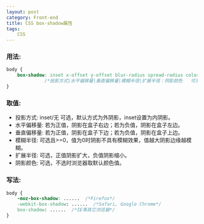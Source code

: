 ```yaml
---
layout: post
category: Front-end
title: CSS box-shadow属性
tags: 
    CSS
---
```


### 用法:  
```css
body {
    box-shadow: inset x-offset y-offset blur-radius spread-radius color;
              /*投影方式|水平偏移量|垂直偏移量|模糊半径|扩展半径｜阴影颜色   可多个阴影并列，逗号隔开*/
}
```

### 取值:  
* 投影方式: inset/无   可选，默认方式为外阴影，inset设置为内阴影。
* 水平偏移量: 若为正值，阴影在盒子右边；若为负值，阴影在盒子左边。
* 垂直偏移量: 若为正值，阴影在盒子下边；若为负值，阴影在盒子上边。
* 模糊半径: 可选且>=0，值为0时阴影不具有模糊效果，值越大阴影边缘越模糊。
* 扩展半径: 可选，正值阴影扩大，负值阴影缩小。
* 阴影颜色: 可选，不选时浏览器取默认颜色值。


### 写法:
```css
body {
    -moz-box-shadow: ......  /*Firefox*/
    -webkit-box-shadow: ......  /*Safari, Google Chrome*/
    box-shadow: ......  /*IE等其它浏览器*/
}
```

